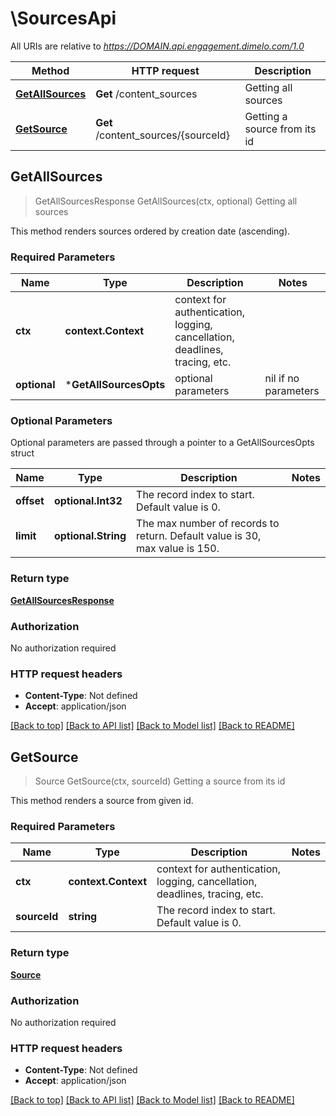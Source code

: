# \SourcesApi

All URIs are relative to *https://DOMAIN.api.engagement.dimelo.com/1.0*

Method | HTTP request | Description
------------- | ------------- | -------------
[**GetAllSources**](SourcesApi.md#GetAllSources) | **Get** /content_sources | Getting all sources
[**GetSource**](SourcesApi.md#GetSource) | **Get** /content_sources/{sourceId} | Getting a source from its id



## GetAllSources

> GetAllSourcesResponse GetAllSources(ctx, optional)
Getting all sources

This method renders sources ordered by creation date (ascending).

### Required Parameters


Name | Type | Description  | Notes
------------- | ------------- | ------------- | -------------
**ctx** | **context.Context** | context for authentication, logging, cancellation, deadlines, tracing, etc.
 **optional** | ***GetAllSourcesOpts** | optional parameters | nil if no parameters

### Optional Parameters

Optional parameters are passed through a pointer to a GetAllSourcesOpts struct


Name | Type | Description  | Notes
------------- | ------------- | ------------- | -------------
 **offset** | **optional.Int32**| The record index to start. Default value is 0. | 
 **limit** | **optional.String**| The max number of records to return. Default value is 30, max value is 150. | 

### Return type

[**GetAllSourcesResponse**](GetAllSourcesResponse.md)

### Authorization

No authorization required

### HTTP request headers

- **Content-Type**: Not defined
- **Accept**: application/json

[[Back to top]](#) [[Back to API list]](../README.md#documentation-for-api-endpoints)
[[Back to Model list]](../README.md#documentation-for-models)
[[Back to README]](../README.md)


## GetSource

> Source GetSource(ctx, sourceId)
Getting a source from its id

This method renders a source from given id.

### Required Parameters


Name | Type | Description  | Notes
------------- | ------------- | ------------- | -------------
**ctx** | **context.Context** | context for authentication, logging, cancellation, deadlines, tracing, etc.
**sourceId** | **string**| The record index to start. Default value is 0. | 

### Return type

[**Source**](Source.md)

### Authorization

No authorization required

### HTTP request headers

- **Content-Type**: Not defined
- **Accept**: application/json

[[Back to top]](#) [[Back to API list]](../README.md#documentation-for-api-endpoints)
[[Back to Model list]](../README.md#documentation-for-models)
[[Back to README]](../README.md)

